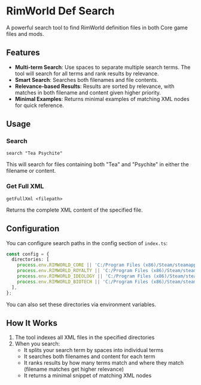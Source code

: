 # RimWorld Def Search

A powerful search tool to find RimWorld definition files in both Core game files and mods.

## Features

- **Multi-term Search**: Use spaces to separate multiple search terms. The tool will search for all terms and rank results by relevance.
- **Smart Search**: Searches both filenames and file contents.
- **Relevance-based Results**: Results are sorted by relevance, with matches in both filename and content given higher priority.
- **Minimal Examples**: Returns minimal examples of matching XML nodes for quick reference.

## Usage

### Search

```
search "Tea Psychite"
```

This will search for files containing both "Tea" and "Psychite" in either the filename or content.

### Get Full XML

```
getFullXml <filepath>
```

Returns the complete XML content of the specified file.

## Configuration

You can configure search paths in the config section of `index.ts`:

```typescript
const config = {
  directories: [
    process.env.RIMWORLD_CORE || 'C:/Program Files (x86)/Steam/steamapps/common/RimWorld/Data/Core/Defs',
    process.env.RIMWORLD_ROYALTY || 'C:/Program Files (x86)/Steam/steamapps/common/RimWorld/Data/Royalty/Defs',
    process.env.RIMWORLD_IDEOLOGY || 'C:/Program Files (x86)/Steam/steamapps/common/RimWorld/Data/Ideology/Defs',
    process.env.RIMWORLD_BIOTECH || 'C:/Program Files (x86)/Steam/steamapps/common/RimWorld/Data/Biotech/Defs',
  ],
};
```

You can also set these directories via environment variables.

## How It Works

1. The tool indexes all XML files in the specified directories
2. When you search:
   - It splits your search term by spaces into individual terms
   - It searches both filenames and content for each term
   - It ranks results by how many terms match and where they match (filename matches get higher relevance)
   - It returns a minimal snippet of matching XML nodes
